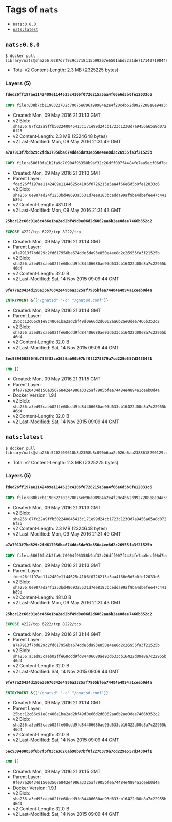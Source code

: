 <!-- THIS FILE IS GENERATED VIA '.template-helpers/generate-tag-details.pl' -->

# Tags of `nats`

-	[`nats:0.8.0`](#nats080)
-	[`nats:latest`](#natslatest)

## `nats:0.8.0`

```console
$ docker pull library/nats@sha256:0287d7f9c9c3718115b99267e6501abd5221de7171407198448148a0cb022a1d
```

-	Total v2 Content-Length: 2.3 MB (2325225 bytes)

### Layers (5)

#### `fded26ff197ae1142489e1144625c4106f0726215a5aa4f66e6d5b0fe12033c6`

```dockerfile
COPY file:838b7cb1190322702c70076e696a98984a2e4f20c4b62d9927208e8e94a3d31f in /gnatsd
```

-	Created: Mon, 09 May 2016 21:31:13 GMT
-	v2 Blob: `sha256:87fc22a9ffb502240045413c171e99d24cb1723c1230d7a9456a65a8d0726f25`
-	v2 Content-Length: 2.3 MB (2324648 bytes)
-	v2 Last-Modified: Mon, 09 May 2016 21:31:49 GMT

#### `a7a7913f7bd829c2fd617956ba674dde5da93e850e4ee8d2c26955fa3f21525b`

```dockerfile
COPY file:a586f0fa1b2fa9c70904f96358b9af32c26dff007f4484fe7aa5ecf06d7befd9 in /gnatsd.conf
```

-	Created: Mon, 09 May 2016 21:31:13 GMT
-	Parent Layer: `fded26ff197ae1142489e1144625c4106f0726215a5aa4f66e6d5b0fe12033c6`
-	v2 Blob: `sha256:0e987ad24f1253bd48693a5531d7ee8183bcedda99af9ba4dbefee47c441b89d`
-	v2 Content-Length: 481.0 B
-	v2 Last-Modified: Mon, 09 May 2016 21:31:43 GMT

#### `25bcc12c66c91e8c486e1ba2ad2bf49d0e66d2d6062aa6b2ae0dee7466b352c2`

```dockerfile
EXPOSE 4222/tcp 6222/tcp 8222/tcp
```

-	Created: Mon, 09 May 2016 21:31:14 GMT
-	Parent Layer: `a7a7913f7bd829c2fd617956ba674dde5da93e850e4ee8d2c26955fa3f21525b`
-	v2 Blob: `sha256:a3ed95caeb02ffe68cdd9fd84406680ae93d633cb16422d00e8a7c22955b46d4`
-	v2 Content-Length: 32.0 B
-	v2 Last-Modified: Sat, 14 Nov 2015 09:09:44 GMT

#### `9fe77a20434d150e35676842e4986a3325af7905bfea74484e4894a1ceeb0d4a`

```dockerfile
ENTRYPOINT &{["/gnatsd" "-c" "/gnatsd.conf"]}
```

-	Created: Mon, 09 May 2016 21:31:14 GMT
-	Parent Layer: `25bcc12c66c91e8c486e1ba2ad2bf49d0e66d2d6062aa6b2ae0dee7466b352c2`
-	v2 Blob: `sha256:a3ed95caeb02ffe68cdd9fd84406680ae93d633cb16422d00e8a7c22955b46d4`
-	v2 Content-Length: 32.0 B
-	v2 Last-Modified: Sat, 14 Nov 2015 09:09:44 GMT

#### `5ec939400850f6b7f5f83ce3626ab90b97bf0f2278379a7cd229e557d34384f1`

```dockerfile
CMD []
```

-	Created: Mon, 09 May 2016 21:31:15 GMT
-	Parent Layer: `9fe77a20434d150e35676842e4986a3325af7905bfea74484e4894a1ceeb0d4a`
-	Docker Version: 1.9.1
-	v2 Blob: `sha256:a3ed95caeb02ffe68cdd9fd84406680ae93d633cb16422d00e8a7c22955b46d4`
-	v2 Content-Length: 32.0 B
-	v2 Last-Modified: Sat, 14 Nov 2015 09:09:44 GMT

## `nats:latest`

```console
$ docker pull library/nats@sha256:5202f09610b8d2358b8c090b6aa2c026a6aa2388618290129cd2906e396a560d
```

-	Total v2 Content-Length: 2.3 MB (2325225 bytes)

### Layers (5)

#### `fded26ff197ae1142489e1144625c4106f0726215a5aa4f66e6d5b0fe12033c6`

```dockerfile
COPY file:838b7cb1190322702c70076e696a98984a2e4f20c4b62d9927208e8e94a3d31f in /gnatsd
```

-	Created: Mon, 09 May 2016 21:31:13 GMT
-	v2 Blob: `sha256:87fc22a9ffb502240045413c171e99d24cb1723c1230d7a9456a65a8d0726f25`
-	v2 Content-Length: 2.3 MB (2324648 bytes)
-	v2 Last-Modified: Mon, 09 May 2016 21:31:49 GMT

#### `a7a7913f7bd829c2fd617956ba674dde5da93e850e4ee8d2c26955fa3f21525b`

```dockerfile
COPY file:a586f0fa1b2fa9c70904f96358b9af32c26dff007f4484fe7aa5ecf06d7befd9 in /gnatsd.conf
```

-	Created: Mon, 09 May 2016 21:31:13 GMT
-	Parent Layer: `fded26ff197ae1142489e1144625c4106f0726215a5aa4f66e6d5b0fe12033c6`
-	v2 Blob: `sha256:0e987ad24f1253bd48693a5531d7ee8183bcedda99af9ba4dbefee47c441b89d`
-	v2 Content-Length: 481.0 B
-	v2 Last-Modified: Mon, 09 May 2016 21:31:43 GMT

#### `25bcc12c66c91e8c486e1ba2ad2bf49d0e66d2d6062aa6b2ae0dee7466b352c2`

```dockerfile
EXPOSE 4222/tcp 6222/tcp 8222/tcp
```

-	Created: Mon, 09 May 2016 21:31:14 GMT
-	Parent Layer: `a7a7913f7bd829c2fd617956ba674dde5da93e850e4ee8d2c26955fa3f21525b`
-	v2 Blob: `sha256:a3ed95caeb02ffe68cdd9fd84406680ae93d633cb16422d00e8a7c22955b46d4`
-	v2 Content-Length: 32.0 B
-	v2 Last-Modified: Sat, 14 Nov 2015 09:09:44 GMT

#### `9fe77a20434d150e35676842e4986a3325af7905bfea74484e4894a1ceeb0d4a`

```dockerfile
ENTRYPOINT &{["/gnatsd" "-c" "/gnatsd.conf"]}
```

-	Created: Mon, 09 May 2016 21:31:14 GMT
-	Parent Layer: `25bcc12c66c91e8c486e1ba2ad2bf49d0e66d2d6062aa6b2ae0dee7466b352c2`
-	v2 Blob: `sha256:a3ed95caeb02ffe68cdd9fd84406680ae93d633cb16422d00e8a7c22955b46d4`
-	v2 Content-Length: 32.0 B
-	v2 Last-Modified: Sat, 14 Nov 2015 09:09:44 GMT

#### `5ec939400850f6b7f5f83ce3626ab90b97bf0f2278379a7cd229e557d34384f1`

```dockerfile
CMD []
```

-	Created: Mon, 09 May 2016 21:31:15 GMT
-	Parent Layer: `9fe77a20434d150e35676842e4986a3325af7905bfea74484e4894a1ceeb0d4a`
-	Docker Version: 1.9.1
-	v2 Blob: `sha256:a3ed95caeb02ffe68cdd9fd84406680ae93d633cb16422d00e8a7c22955b46d4`
-	v2 Content-Length: 32.0 B
-	v2 Last-Modified: Sat, 14 Nov 2015 09:09:44 GMT
